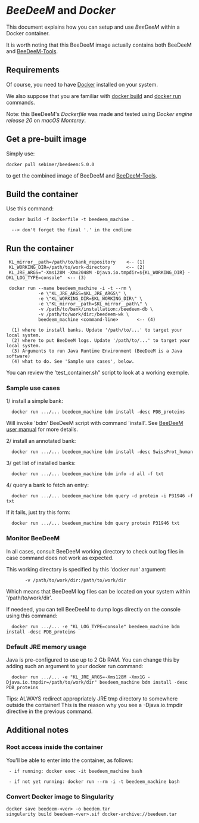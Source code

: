 # *BeeDeeM* and *Docker*

This document explains how you can setup and use *BeeDeeM* within a Docker container.

It is worth noting that this BeeDeeM image actually contains both BeeDeeM and [BeeDeeM-Tools](https://gitlab.ifremer.fr/bioinfo/BeeDeeM-Tools).

## Requirements

Of course, you need to have [Docker](https://docs.docker.com/engine/installation/) installed on your system. 

We also suppose that you are familiar with [docker build](https://docs.docker.com/engine/reference/commandline/build/) and [docker run](https://docs.docker.com/engine/reference/commandline/run/) commands.

Note: this BeeDeeM's *Dockerfile* was made and tested using *Docker engine release 20* on *macOS Monterey*. 

## Get a pre-built image

Simply use:

```docker pull sebimer/beedeem:5.0.0```

to get the combined image of BeeDeeM and [BeeDeeM-Tools](https://gitlab.ifremer.fr/bioinfo/BeeDeeM-Tools).

## Build the container

Use this command: 
  
     docker build -f Dockerfile -t beedeem_machine .

      --> don't forget the final '.' in the cmdline

## Run the container

     KL_mirror__path=/path/to/bank_repository    <-- (1)
     KL_WORKING_DIR=/path/to/work-directory      <-- (2)
     KL_JRE_ARGS="-Xms128M -Xmx2048M -Djava.io.tmpdir=${KL_WORKING_DIR} -DKL_LOG_TYPE=console"  <-- (3)

     docker run --name beedeem_machine -i -t --rm \
                -e \"KL_JRE_ARGS=$KL_JRE_ARGS\" \
                -e \"KL_WORKING_DIR=$KL_WORKING_DIR\" \
                -e \"KL_mirror__path=$KL_mirror__path\" \ 
                -v /path/to/bank/installation:/beedeem-db \ 
                -v /path/to/work/dir:/beedeem-wk \ 
                beedeem_machine <command-line>       <-- (4) 
      
      (1) where to install banks. Update '/path/to/...' to target your local system. 
      (2) where to put BeeDeeM logs. Update '/path/to/...' to target your local system. 
      (3) Arguments to run Java Runtime Environment (BeeDeeM is a Java software)
      (4) what to do. See 'Sample use cases', below.

You can review the 'test_container.sh" script to look at a working exemple.

### Sample use cases
 
1/ install a simple bank:
 
      docker run .../... beedeem_machine bdm install -desc PDB_proteins
 
Will invoke 'bdm' BeeDeeM script with command 'install'. See [BeeDeeM user manual](https://pgdurand.gitbooks.io/beedeem/test_install.html\#install-a-bank) for more details. 

2/ install an annotated bank:
 
      docker run .../... beedeem_machine bdm install -desc SwissProt_human

3/ get list of installed banks:
 
      docker run .../... beedeem_machine bdm info -d all -f txt

4/ query a bank to fetch an entry:
 
      docker run .../... beedeem_machine bdm query -d protein -i P31946 -f txt

If it fails, just try this form:

      docker run .../... beedeem_machine bdm query protein P31946 txt
      

### Monitor BeeDeeM
   
In all cases, consult BeeDeeM working directory to check out log files in case command does not work as expected.
 
This working directory is specified by this 'docker run' argument:

           -v /path/to/work/dir:/path/to/work/dir

Which means that BeeDeeM log files can be located on your system within '/path/to/work/dir'. 

If needeed, you can tell BeeDeeM to dump logs directly on the console using this command:

      docker run .../... -e "KL_LOG_TYPE=console" beedeem_machine bdm install -desc PDB_proteins

### Default JRE memory usage

Java is pre-configured to use up to 2 Gb RAM. You can change this by adding such an argument to your docker run command:

      docker run .../... -e "KL_JRE_ARGS=-Xms128M -Xmx1G -Djava.io.tmpdir=/path/to/work/dir" beedeem_machine bdm install -desc PDB_proteins

Tips: ALWAYS redirect appropriately JRE tmp directory to somewhere outside the container! This is the reason why you see a -Djava.io.tmpdir directive in the previous command.

## Additional notes
 
### Root access inside the container

You'll be able to enter into the container, as follows:

     - if running: docker exec -it beedeem_machine bash

     - if not yet running: docker run --rm -i -t beedeem_machine bash

### Convert Docker image to Singularity

```
docker save beedeem-<ver> -o beedem.tar
singularity build beedeem-<ver>.sif docker-archive://beedeem.tar
```

